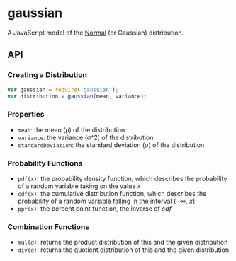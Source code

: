 # gaussian

A JavaScript model of the [Normal](http://en.wikipedia.org/wiki/Normal_distribution)
(or Gaussian) distribution.

## API

### Creating a Distribution
```javascript
var gaussian = require('gaussian');
var distribution = gaussian(mean, variance);
```

### Properties
- `mean`: the mean (μ) of the distribution
- `variance`: the variance (σ^2) of the distribution
- `standardDeviation`: the standard deviation (σ) of the distribution

### Probability Functions
- `pdf(x)`: the probability density function, which describes the probability
  of a random variable taking on the value _x_
- `cdf(x)`: the cumulative distribution function, which describes the
  probability of a random variable falling in the interval (−∞, _x_]
- `ppf(x)`: the percent point function, the inverse of _cdf_

### Combination Functions
- `mul(d)`: returns the product distribution of this and the given distribution
- `div(d)`: returns the quotient distribution of this and the given distribution
